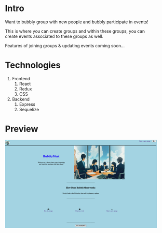 # Intro
Want to bubbly group with new people and bubbly participate in events!

This is where you can create groups and within these groups, you can create events associated to these groups as well.

Features of joining groups & updating events coming soon...

# Technologies
1. Frontend
   1. React
   2. Redux
   3. CSS
2. Backend
   1. Express
   2. Sequelize

# Preview
![alt text](image_preview/ProjectPreviewImage.png)